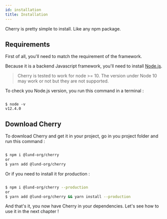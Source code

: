 ```yaml
---
id: installation
title: Installation
---
```


Cherry is pretty simple to install. Like any npm package.

## Requirements

First of all, you'll need to match the requirement of the framework.

Because it is a backend Javascript framework, you'll need to install [Node.js](https://nodejs.org/en/download/).
> Cherry is tested to work for node >= 10.
> The version under Node 10 may work or not but they are not supported.

To check you Node.js version, you run this command in a terminal :

```

$ node -v
v12.4.0

```


## Download Cherry

To download Cherry and get it in your project, go in you project folder and run this command :

```bash

$ npm i @lund-org/cherry
or
$ yarn add @lund-org/cherry

```

Or if you need to install it for production :

```bash

$ npm i @lund-org/cherry --production
or
$ yarn add @lund-org/cherry && yarn install --production

```

And that's it, you now have Cherry in your dependencies. Let's see how to use it in the next chapter !
